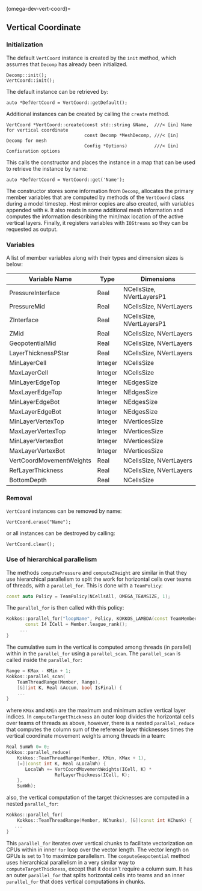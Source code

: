 (omega-dev-vert-coord)=

## Vertical Coordinate

### Initialization

The default `VertCoord` instance is  created by the `init` method, which assumes that `Decomp` has already been initialized.
```
Decomp::init();
VertCoord::init();
```
The default instance can be retrieved by:
```
auto *DefVertCoord = VertCoord::getDefault();
```

Additional instances can be created by calling the `create` method.
```
VertCoord *VertCoord::create(const std::string &Name,  ///< [in] Name for vertical coordinate
                             const Decomp *MeshDecomp, ///< [in] Decomp for mesh
                             Config *Options)          ///< [in] Confiuration options
```
This calls the constructor and places the instance in a map that can be used to retrieve the instance by name:
```
auto *DefVertCoord = VertCoord::get('Name');
```
The constructor stores some information from `Decomp`, allocates the primary member variables that are computed by methods of the `VertCoord` class during a model timestep.
Host mirror copies are also created, with variables appended with `H`.
It also reads in some additional mesh information and computes the information describing the min/max location of the active vertical layers.
Finally, it registers variables with `IOStreams` so they can be requested as output.

### Variables

A list of member variables along with their types and dimension sizes is below:

| Variable Name | Type | Dimensions |
| ------------- | ---- | ---------- |
| PressureInterface | Real | NCellsSize, NVertLayersP1 |
| PressureMid | Real | NCellsSize, NVertLayers |
| ZInterface | Real | NCellsSize, NVertLayersP1|
| ZMid | Real | NCellsSize, NVertLayers |
| GeopotentialMid | Real | NCellsSize, NVertLayers |
| LayerThicknessPStar | Real | NCellsSize, NVertLayers|
| MinLayerCell | Integer | NCellsSize |
| MaxLayerCell | Integer | NCellsSize |
| MinLayerEdgeTop | Integer| NEdgesSize |
| MaxLayerEdgeTop | Integer | NEdgesSize |
| MinLayerEdgeBot | Integer | NEdgesSize |
| MaxLayerEdgeBot | Integer | NEdgesSize |
| MinLayerVertexTop | Integer | NVerticesSize |
| MaxLayerVertexTop | Integer | NVerticesSize |
| MinLayerVertexBot | Integer | NVerticesSize |
| MaxLayerVertexBot | Integer | NVerticesSize |
| VertCoordMovementWeights | Real | NCellsSize, NVertLayers |
| RefLayerThickness | Real | NCellsSize, NVertLayers |
| BottomDepth | Real | NCellsSize |

### Removal

`VertCoord` instances can be removed by name:
```
VertCoord.erase("Name");
```
or all instances can be destroyed by calling:
```
VertCoord.clear();
```

### Use of hierarchical parallelism

The methods `computePressure` and `computeZHeight` are similar in that they use hierarchical parallelism to split the work for horizontal cells over teams of threads, with a `parallel_for`.
This is done with a `TeamPolicy`:
```c++
const auto Policy = TeamPolicy(NCellsAll, OMEGA_TEAMSIZE, 1);
```
The `parallel_for` is then called with this policy:
```c++
Kokkos::parallel_for("loopName", Policy, KOKKOS_LAMBDA(const TeamMember &Member) {
       const I4 ICell = Member.league_rank();
     ...
}
```
The cumulative sum in the vertical is computed among threads (in parallel) within in the `parallel_for` using  a `parallel_scan`.
The `parallel_scan` is called inside the `parallel_for`:
```c++
Range = KMax - KMin + 1;
Kokkos::parallel_scan(
    TeamThreadRange(Member, Range),
    [&](int K, Real &Accum, bool IsFinal) {
    ...
}
```
where `KMax` and `KMin` are the maximum and minimum active vertical layer indices.
In `computeTargetThickness` an outer loop divides the horizontal cells over teams of threads as above, however, there is a nested `parallel_reduce` that computes the column sum of the reference layer thicknesses times the vertical coordinate movement weights among threads in a team:
```c++
Real SumWh 0= 0;
Kokkos::parallel_reduce(
    Kokkos::TeamThreadRange(Member, KMin, KMax + 1),
    [=](const int K, Real &LocalWh) {
       LocalWh += VertCoordMovementWeights(ICell, K) *
                  RefLayerThickness(ICell, K);
    },
    SumWh);
```
also, the vertical computation of the target thicknesses are computed in a nested `parallel_for`:
```c++
Kokkos::parallel_for(
    Kokkos::TeamThreadRange(Member, NChunks), [&](const int KChunk) {
   ...
}
```
This `parallel_for` iterates over vertical chunks to facilitate vectorization on CPUs within in inner `for` loop over the vector length.
The vector length on GPUs is set to 1 to maximize parallelism.
The `computeGeopotential` method uses hierarchical parallelism in a very similar way to `computeTargetThickness`, except that it doesn't require a column sum.
It has an outer `parallel_for` that splits horizontal cells into teams and an inner `parallel_for` that does vertical computations in chunks.
